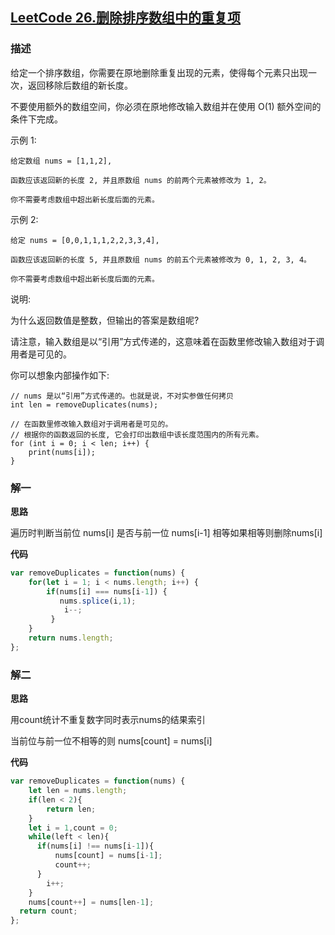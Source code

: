 ## [LeetCode 26.删除排序数组中的重复项](https://leetcode-cn.com/problems/remove-duplicates-from-sorted-array)
### 描述

给定一个排序数组，你需要在原地删除重复出现的元素，使得每个元素只出现一次，返回移除后数组的新长度。

不要使用额外的数组空间，你必须在原地修改输入数组并在使用 O(1) 额外空间的条件下完成。

示例 1:
```
给定数组 nums = [1,1,2], 

函数应该返回新的长度 2, 并且原数组 nums 的前两个元素被修改为 1, 2。 

你不需要考虑数组中超出新长度后面的元素。
```
示例 2:
```
给定 nums = [0,0,1,1,1,2,2,3,3,4],

函数应该返回新的长度 5, 并且原数组 nums 的前五个元素被修改为 0, 1, 2, 3, 4。

你不需要考虑数组中超出新长度后面的元素。
```
说明:

为什么返回数值是整数，但输出的答案是数组呢?

请注意，输入数组是以“引用”方式传递的，这意味着在函数里修改输入数组对于调用者是可见的。

你可以想象内部操作如下:
```
// nums 是以“引用”方式传递的。也就是说，不对实参做任何拷贝
int len = removeDuplicates(nums);

// 在函数里修改输入数组对于调用者是可见的。
// 根据你的函数返回的长度, 它会打印出数组中该长度范围内的所有元素。
for (int i = 0; i < len; i++) {
    print(nums[i]);
}
```
### 解一 
**思路**

遍历时判断当前位 nums[i] 是否与前一位 nums[i-1] 相等如果相等则删除nums[i]

**代码**
```Javascript 
var removeDuplicates = function(nums) {
    for(let i = 1; i < nums.length; i++) {
        if(nums[i] === nums[i-1]) {
           nums.splice(i,1);
            i--;
         }
    }
    return nums.length;
};
```
### 解二 
**思路**

用count统计不重复数字同时表示nums的结果索引

当前位与前一位不相等的则 nums[count] = nums[i]

**代码**
```Javascript 
var removeDuplicates = function(nums) {
    let len = nums.length;
    if(len < 2){
        return len;
    }
    let i = 1,count = 0;
    while(left < len){
      if(nums[i] !== nums[i-1]){
          nums[count] = nums[i-1];
          count++;
      }
        i++;
    }
    nums[count++] = nums[len-1];
  return count;
};

```
